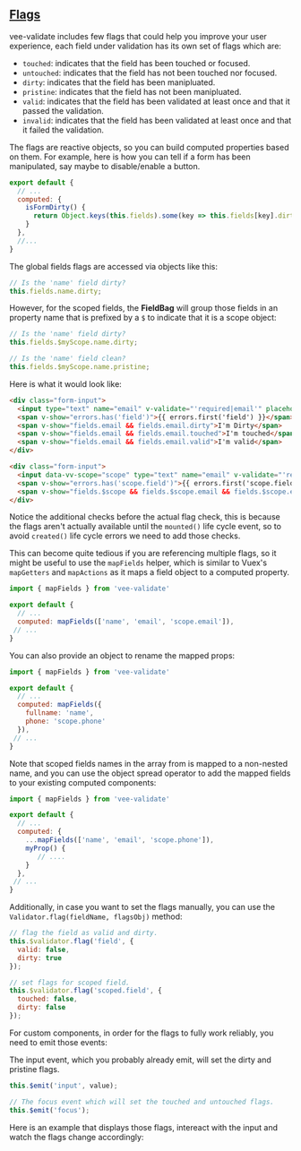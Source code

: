 ## [Flags](#flags)

vee-validate includes few flags that could help you improve your user experience, each field under validation has its own set of flags which are:


- `touched`: indicates that the field has been touched or focused.
- `untouched`: indicates that the field has not been touched nor focused.
- `dirty`: indicates that the field has been manipluated.
- `pristine`: indicates that the field has not been manipluated.
- `valid`: indicates that the field has been validated at least once and that it passed the validation.
- `invalid`: indicates that the field has been validated at least once and that it failed the validation.


The flags are reactive objects, so you can build computed properties based on them. For example, here is how you can tell if a form has been manipulated, say maybe to disable/enable a button.

```js
export default {
  // ...
  computed: {
    isFormDirty() {
      return Object.keys(this.fields).some(key => this.fields[key].dirty);
    }
  },
  //...
}
```

The global fields flags are accessed via objects like this:

```js
// Is the 'name' field dirty? 
this.fields.name.dirty;
```

However, for the scoped fields, the **FieldBag** will group those fields in an property name that is prefixed by a `$` to indicate that it is a scope object:


```js
// Is the 'name' field dirty? 
this.fields.$myScope.name.dirty;

// Is the 'name' field clean? 
this.fields.$myScope.name.pristine; 
```


Here is what it would look like:

```html
<div class="form-input">
  <input type="text" name="email" v-validate="'required|email'" placeholder="Email">
  <span v-show="errors.has('field')">{{ errors.first('field') }}</span>
  <span v-show="fields.email && fields.email.dirty">I'm Dirty</span>
  <span v-show="fields.email && fields.email.touched">I'm touched</span>
  <span v-show="fields.email && fields.email.valid">I'm valid</span>
</div>
```

```html
<div class="form-input">
  <input data-vv-scope="scope" type="text" name="email" v-validate="'required|email'" placeholder="Email">
  <span v-show="errors.has('scope.field')">{{ errors.first('scope.field') }}</span>
  <span v-show="fields.$scope && fields.$scope.email && fields.$scope.email.dirty">I'm Dirty</span>
</div>
```

Notice the additional checks before the actual flag check, this is because the flags aren't actually available until the `mounted()` life cycle event, so to avoid `created()` life cycle errors we need to add those checks.

This can become quite tedious if you are referencing multiple flags, so it might be useful to use the `mapFields` helper, which is similar to Vuex's `mapGetters` and `mapActions` as it maps a field object to a computed property.

```js
import { mapFields } from 'vee-validate'

export default {
  // ...
  computed: mapFields(['name', 'email', 'scope.email']),
 // ...
}
```

You can also provide an object to rename the mapped props:

```js
import { mapFields } from 'vee-validate'

export default {
  // ...
  computed: mapFields({
    fullname: 'name',
    phone: 'scope.phone'
  }),
 // ...
}
```

Note that scoped fields names in the array from is mapped to a non-nested name, and you can use the object spread operator to add the mapped fields to your existing computed components:

```js
import { mapFields } from 'vee-validate'

export default {
  // ...
  computed: {
    ...mapFields(['name', 'email', 'scope.phone']),
    myProp() {
       // ....
    }
  },
 // ...
}
```

Additionally, in case you want to set the flags manually, you can use the `Validator.flag(fieldName, flagsObj)` method:

```js
// flag the field as valid and dirty.
this.$validator.flag('field', {
  valid: false,
  dirty: true
});

// set flags for scoped field.
this.$validator.flag('scoped.field', {
  touched: false,
  dirty: false
});
```

For custom components, in order for the flags to fully work reliably, you need to emit those events:

The input event, which you probably already emit, will set the dirty and pristine flags.

```js
this.$emit('input', value); 

// The focus event which will set the touched and untouched flags.
this.$emit('focus'); 
```
Here is an example that displays those flags, intereact with the input and watch the flags change accordingly: